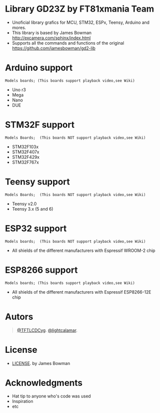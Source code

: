 # Library GD23Z by FT81xmania Team
+ Unoficial library grafics for MCU, STM32, ESPx, Teensy, Arduino and mores.
+ This library is based by James Bowman http://excamera.com/sphinx/index.html
+ Supports all the commands and functions of the original https://github.com/jamesbowman/gd2-lib

# Arduino support
    Models boards; (This boards support playback video,see Wiki)
* Uno r3
* Mega
* Nano
* DUE

# STM32F support
    Models Boards;  (This boards NOT support playback video,see Wiki)
* STM32F103x
* STM32F407x
* STM32F429x
* STM32F767x

# Teensy support 
    Models Boards;  (This boards NOT support playback video,see Wiki)
* Teensy v2.0
* Teensy 3.x (5 and 6)

# ESP32 support  
    Models boards;  (This boards NOT support playback video,see Wiki)
* All shields of the different manufacturers with Espressif WROOM-2 chip

# ESP8266 support
    Models boards; (This boards support playback video,see Wiki)
* All shields of the different manufacturers with Espressif ESP8266-12E chip

# Autors
> [@TFTLCDCyg](https://ft81xmania.com/comunidad/Usuario-tftlcdcyg).
> [@lightcalamar](https://ft81xmania.com/comunidad/Usuario-lightcalamar).

# License
* [LICENSE](https://github.com/lightcalamar/GD23Z/blob/master/LICENSE "LICENSE"). by James Bowman

# Acknowledgments
- Hat tip to anyone who's code was used
- Inspiration
- etc

